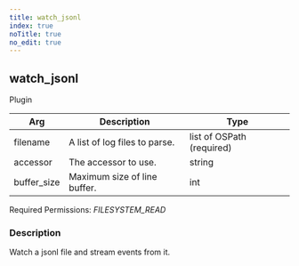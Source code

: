 ```yaml
---
title: watch_jsonl
index: true
noTitle: true
no_edit: true
---
```




<div class="vql_item"></div>


## watch_jsonl
<span class='vql_type pull-right page-header'>Plugin</span>



<div class="vqlargs"></div>

Arg | Description | Type
----|-------------|-----
filename|A list of log files to parse.|list of OSPath (required)
accessor|The accessor to use.|string
buffer_size|Maximum size of line buffer.|int

Required Permissions: 
<i class="linkcolour label pull-right label-success">FILESYSTEM_READ</i>

### Description

Watch a jsonl file and stream events from it.

